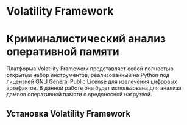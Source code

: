 # Volatility Framework

# Криминалистический анализ оперативной памяти

Платформа Volatility Framework представляет собой полностью открытый
набор инструментов, реализованный на Python под лицензией GNU General
Public License для извлечения цифровых артефактов. В данной работе она
будет использована для анализа дампов оперативной памяти с вредоносной
нагрузкой.

## Установка Volatility Framework
